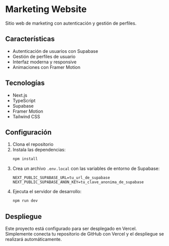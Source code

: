 # Marketing Website

Sitio web de marketing con autenticación y gestión de perfiles.

## Características

- Autenticación de usuarios con Supabase
- Gestión de perfiles de usuario
- Interfaz moderna y responsive
- Animaciones con Framer Motion

## Tecnologías

- Next.js
- TypeScript
- Supabase
- Framer Motion
- Tailwind CSS

## Configuración

1. Clona el repositorio
2. Instala las dependencias:
   ```bash
   npm install
   ```
3. Crea un archivo `.env.local` con las variables de entorno de Supabase:
   ```
   NEXT_PUBLIC_SUPABASE_URL=tu_url_de_supabase
   NEXT_PUBLIC_SUPABASE_ANON_KEY=tu_clave_anonima_de_supabase
   ```
4. Ejecuta el servidor de desarrollo:
   ```bash
   npm run dev
   ```

## Despliegue

Este proyecto está configurado para ser desplegado en Vercel. Simplemente conecta tu repositorio de GitHub con Vercel y el despliegue se realizará automáticamente.
